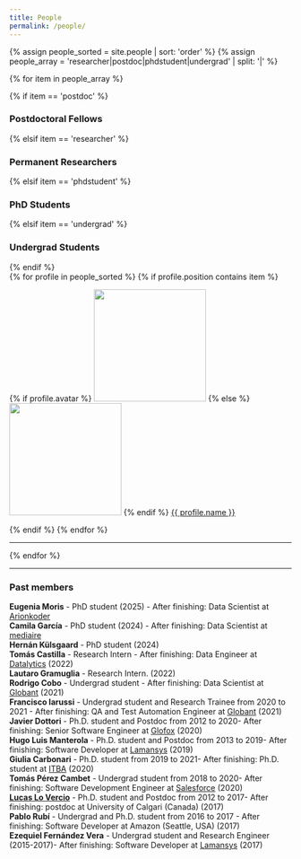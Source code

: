 ```yaml
---
title: People
permalink: /people/
---
```

{% assign people_sorted = site.people | sort: 'order' %}
{% assign people_array = 'researcher|postdoc|phdstudent|undergrad' | split: '|' %}

{% for item in people_array %}

<div class="pos_header">
{% if item == 'postdoc' %}
<h3>Postdoctoral Fellows</h3>
 {% elsif item == 'researcher' %}
<h3>Permanent Researchers</h3>
 {% elsif item == 'phdstudent' %}
<h3>PhD Students</h3>
 {% elsif item == 'undergrad' %}
<h3>Undergrad Students</h3>
{% endif %}
</div>

<div class="content list people">
  {% for profile in people_sorted %}
    {% if profile.position contains item %}
    <div class="list-item-people">
      <p class="list-post-title">
        {% if profile.avatar %}
        <a href="{{ site.baseurl }}{{ profile.url }}"><img width="200" src="{{site.baseurl}}/images/people/{{profile.avatar}}"></a>
        {% else %}
        <a href="{{ site.baseurl }}{{ profile.url }}"><img width="200" src="http://evansheline.com/wp-content/uploads/2011/02/facebook-Storm-Trooper.jpg"></a>
        {% endif %}
        <a class="name" href="{{ site.baseurl }}{{ profile.url }}">{{ profile.name }}</a>
      </p>
    </div>    
    {% endif %}
  {% endfor %}
</div>
<hr>
{% endfor %}


* * *

### Past members

**Eugenia Moris** - PhD student (2025) - After finishing: Data Scientist at [Arionkoder](https:www.arionkoder.com/) <br>
**Camila García** - PhD student (2024) - After finishing: Data Scientist at [mediaire](https://www.linkedin.com/company/mediaire/) <br>
**Hernán Külsgaard** - PhD student (2024) <br>
**Tomás Castilla** - Research Intern - After finishing: Data Engineer at [Datalytics](https://www.datalytics.com/) (2022) <br>
**Lautaro Gramuglia** - Research Intern. (2022) <br>
**Rodrigo Cobo** - Undergrad student - After finishing: Data Scientist at [Globant](https://www.globant.com/en) (2021) <br>
**Francisco Iarussi** - Undergrad student and Research Trainee from 2020 to 2021 - After finishing: QA and Test Automation Engineer at [Globant](https://www.globant.com/en) (2021) <br>
**Javier Dottori** - Ph.D. student and Postdoc from 2012 to 2020- After finishing: Senior Software Engineer at [Glofox](https://www.glofox.com/) (2020) <br>
**Hugo Luis Manterola** - Ph.D. student and Postdoc from 2013 to 2019- After finishing: Software Developer at [Lamansys](https://lamansys.com.ar/) (2019) <br>
**Giulia Carbonari** - Ph.D. student from 2019 to 2021- After finishing: Ph.D. student at [ITBA](https://www.itba.edu.ar/) (2020) <br>
**Tomás Pérez Cambet** - Undergrad student from 2018 to 2020- After finishing: Software Development Engineer at [Salesforce](https://www.salesforce.com/mx/?ir=1) (2020) <br>
[**Lucas Lo Vercio**](http://www.pladema.net/llovercio/) - Ph.D. student and Postdoc from 2012 to 2017- After finishing: postdoc at University of Calgari (Canada) (2017) <br>
**Pablo Rubí** - Undergrad and Ph.D. student from 2016 to 2017 - After finishing: Software Developer at Amazon (Seattle, USA) (2017) <br>
**Ezequiel Fernández Vera** - Undergrad student and Research Engineer (2015-2017)- After finishing: Software Developer at [Lamansys](https://lamansys.com.ar/) (2017) <br>